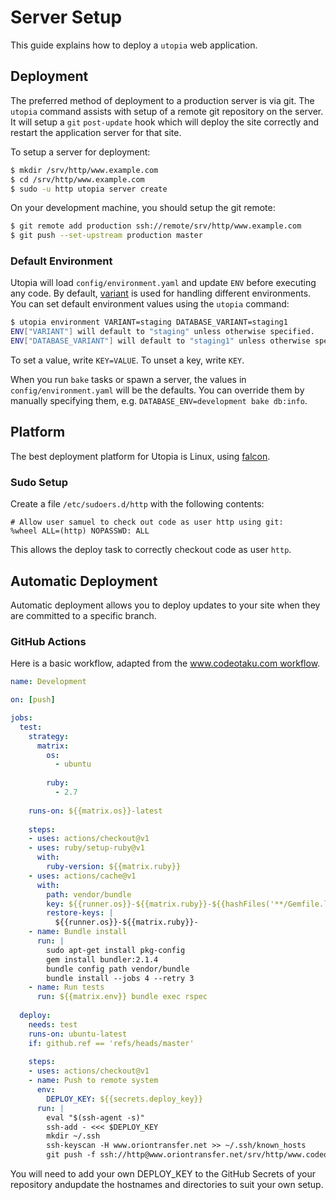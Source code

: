 # Server Setup

This guide explains how to deploy a `utopia` web application.

## Deployment

The preferred method of deployment to a production server is via git. The `utopia` command assists with setup of a remote git repository on the server. It will setup a `git` `post-update` hook which will deploy the site correctly and restart the application server for that site.

To setup a server for deployment:

~~~ bash
$ mkdir /srv/http/www.example.com
$ cd /srv/http/www.example.com
$ sudo -u http utopia server create
~~~

On your development machine, you should setup the git remote:

~~~ bash
$ git remote add production ssh://remote/srv/http/www.example.com
$ git push --set-upstream production master
~~~

### Default Environment

Utopia will load `config/environment.yaml` and update `ENV` before executing any code. By default, [variant](https://github.com/socketry/variant) is used for handling different environments. You can set default environment values using the `utopia` command:

~~~ bash
$ utopia environment VARIANT=staging DATABASE_VARIANT=staging1
ENV["VARIANT"] will default to "staging" unless otherwise specified.
ENV["DATABASE_VARIANT"] will default to "staging1" unless otherwise specified.
~~~

To set a value, write `KEY=VALUE`. To unset a key, write `KEY`.

When you run `bake` tasks or spawn a server, the values in `config/environment.yaml` will be the defaults. You can override them by manually specifying them, e.g. `DATABASE_ENV=development bake db:info`.

## Platform

The best deployment platform for Utopia is Linux, using [falcon](https://github.com/socketry/falcon).

### Sudo Setup

Create a file `/etc/sudoers.d/http` with the following contents:

```sudoers
# Allow user samuel to check out code as user http using git:
%wheel ALL=(http) NOPASSWD: ALL
```

This allows the deploy task to correctly checkout code as user `http`.

## Automatic Deployment

Automatic deployment allows you to deploy updates to your site when they are committed to a specific branch.

### GitHub Actions

Here is a basic workflow, adapted from the [www.codeotaku.com workflow](https://github.com/ioquatix/www.codeotaku.com/blob/master/.github/workflows/development.yml).

~~~ yaml
name: Development

on: [push]

jobs:
  test:
    strategy:
      matrix:
        os:
          - ubuntu
        
        ruby:
          - 2.7
    
    runs-on: ${{matrix.os}}-latest
    
    steps:
    - uses: actions/checkout@v1
    - uses: ruby/setup-ruby@v1
      with:
        ruby-version: ${{matrix.ruby}}
    - uses: actions/cache@v1
      with:
        path: vendor/bundle
        key: ${{runner.os}}-${{matrix.ruby}}-${{hashFiles('**/Gemfile.lock')}}
        restore-keys: |
          ${{runner.os}}-${{matrix.ruby}}-
    - name: Bundle install
      run: |
        sudo apt-get install pkg-config
        gem install bundler:2.1.4
        bundle config path vendor/bundle
        bundle install --jobs 4 --retry 3
    - name: Run tests
      run: ${{matrix.env}} bundle exec rspec
  
  deploy:
    needs: test
    runs-on: ubuntu-latest
    if: github.ref == 'refs/heads/master'
    
    steps:
    - uses: actions/checkout@v1
    - name: Push to remote system
      env:
        DEPLOY_KEY: ${{secrets.deploy_key}}
      run: |
        eval "$(ssh-agent -s)"
        ssh-add - <<< $DEPLOY_KEY
        mkdir ~/.ssh
        ssh-keyscan -H www.oriontransfer.net >> ~/.ssh/known_hosts
        git push -f ssh://http@www.oriontransfer.net/srv/http/www.codeotaku.com/ HEAD:master
~~~

You will need to add your own DEPLOY_KEY to the GitHub Secrets of your repository andupdate the hostnames and directories to suit your own setup.
